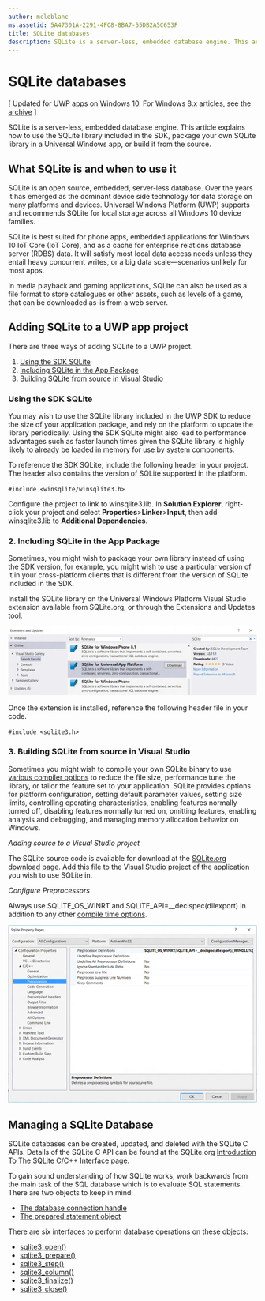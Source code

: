 ```yaml
---
author: mcleblanc
ms.assetid: 5A47301A-2291-4FC8-8BA7-55DB2A5C653F
title: SQLite databases
description: SQLite is a server-less, embedded database engine. This article explains how to use the SQLite library included in the SDK, package your own SQLite library in a Universal Windows app, or build it from the source.
---
```

# SQLite databases

\[ Updated for UWP apps on Windows 10. For Windows 8.x articles, see the [archive](http://go.microsoft.com/fwlink/p/?linkid=619132) \]


SQLite is a server-less, embedded database engine. This article explains how to use the SQLite library included in the SDK, package your own SQLite library in a Universal Windows app, or build it from the source.

## What SQLite is and when to use it

SQLite is an open source, embedded, server-less database. Over the years it has emerged as the dominant device side technology for data storage on many platforms and devices. Universal Windows Platform (UWP) supports and recommends SQLite for local storage across all Windows 10 device families.

SQLite is best suited for phone apps, embedded applications for Windows 10 IoT Core (IoT Core), and as a cache for enterprise relations database server (RDBS) data. It will satisfy most local data access needs unless they entail heavy concurrent writes, or a big data scale—scenarios unlikely for most apps.

In media playback and gaming applications, SQLite can also be used as a file format to store catalogues or other assets, such as levels of a game, that can be downloaded as-is from a web server.

## Adding SQLite to a UWP app project

There are three ways of adding SQLite to a UWP project.

1.  [Using the SDK SQLite](#using-the-sdk-sqlite)
2.  [Including SQLite in the App Package](#including-sqlite-in-the-app-package)
3.  [Building SQLite from source in Visual Studio](#building-sqlite-from-source-in-visual-studio)

### Using the SDK SQLite

You may wish to use the SQLite library included in the UWP SDK to reduce the size of your application package, and rely on the platform to update the library periodically. Using the SDK SQLite might also lead to performance advantages such as faster launch times given the SQLite library is highly likely to already be loaded in memory for use by system components.

To reference the SDK SQLite, include the following header in your project. The header also contains the version of SQLite supported in the platform.

`#include <winsqlite/winsqlite3.h>`

Configure the project to link to winsqlite3.lib. In **Solution Explorer**, right-click your project and select **Properties**&gt;**Linker**&gt;**Input**, then add winsqlite3.lib to **Additional Dependencies**.

### 2. Including SQLite in the App Package

Sometimes, you might wish to package your own library instead of using the SDK version, for example, you might wish to use a particular version of it in your cross-platform clients that is different from the version of SQLite included in the SDK.

Install the SQLite library on the Universal Windows Platform Visual Studio extension available from SQLite.org, or through the Extensions and Updates tool.

![Extensions and Updates screen](./images/extensions-and-updates.png)

Once the extension is installed, reference the following header file in your code.

`#include <sqlite3.h>`

### 3. Building SQLite from source in Visual Studio

Sometimes you might wish to compile your own SQLite binary to use [various compiler options](http://www.sqlite.org/compile.html) to reduce the file size, performance tune the library, or tailor the feature set to your application. SQLite provides options for platform configuration, setting default parameter values, setting size limits, controlling operating characteristics, enabling features normally turned off, disabling features normally turned on, omitting features, enabling analysis and debugging, and managing memory allocation behavior on Windows.

*Adding source to a Visual Studio project*

The SQLite source code is available for download at the [SQLite.org download page](https://www.sqlite.org/download.html). Add this file to the Visual Studio project of the application you wish to use SQLite in.

*Configure Preprocessors*

Always use SQLITE\_OS\_WINRT and SQLITE\_API=\_\_declspec(dllexport) in addition to any other [compile time options](http://www.sqlite.org/compile.html).

![SQLite Property Pages screen](./images/property-pages.png)

## Managing a SQLite Database

SQLite databases can be created, updated, and deleted with the SQLite C APIs. Details of the SQLite C API can be found at the SQLite.org [Introduction To The SQLite C/C++ Interface](http://www.sqlite.org/cintro.html) page.

To gain sound understanding of how SQLite works, work backwards from the main task of the SQL database which is to evaluate SQL statements. There are two objects to keep in mind:

-   [The database connection handle](https://www.sqlite.org/c3ref/sqlite3.html)
-   [The prepared statement object](https://www.sqlite.org/c3ref/stmt.html)

There are six interfaces to perform database operations on these objects:

-   [sqlite3\_open()](https://web.archive.org/web/20141228070025/http:/www.sqlite.org/c3ref/open.html)
-   [sqlite3\_prepare()](https://web.archive.org/web/20141228070025/http:/www.sqlite.org/c3ref/prepare.html)
-   [sqlite3\_step()](https://web.archive.org/web/20141228070025/http:/www.sqlite.org/c3ref/step.html)
-   [sqlite3\_column()](https://web.archive.org/web/20141228070025/http:/www.sqlite.org/c3ref/column_blob.html)
-   [sqlite3\_finalize()](https://web.archive.org/web/20141228070025/http:/www.sqlite.org/c3ref/finalize.html)
-   [sqlite3\_close()](https://web.archive.org/web/20141228070025/http:/www.sqlite.org/c3ref/close.html)

 

 






<!--HONumber=Jun16_HO2-->


